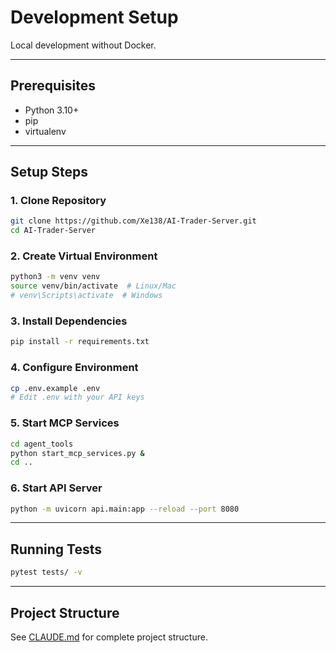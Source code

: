 # Development Setup

Local development without Docker.

---

## Prerequisites

- Python 3.10+
- pip
- virtualenv

---

## Setup Steps

### 1. Clone Repository

```bash
git clone https://github.com/Xe138/AI-Trader-Server.git
cd AI-Trader-Server
```

### 2. Create Virtual Environment

```bash
python3 -m venv venv
source venv/bin/activate  # Linux/Mac
# venv\Scripts\activate  # Windows
```

### 3. Install Dependencies

```bash
pip install -r requirements.txt
```

### 4. Configure Environment

```bash
cp .env.example .env
# Edit .env with your API keys
```

### 5. Start MCP Services

```bash
cd agent_tools
python start_mcp_services.py &
cd ..
```

### 6. Start API Server

```bash
python -m uvicorn api.main:app --reload --port 8080
```

---

## Running Tests

```bash
pytest tests/ -v
```

---

## Project Structure

See [CLAUDE.md](../../CLAUDE.md) for complete project structure.
